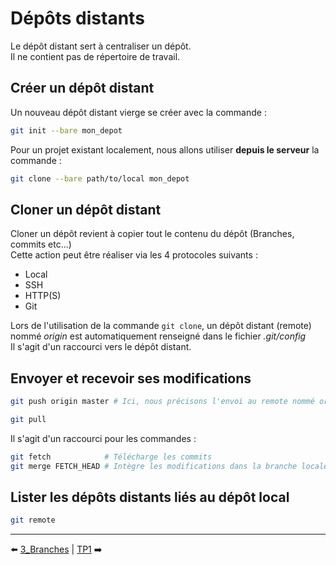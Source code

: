 # Dépôts distants

Le dépôt distant sert à centraliser un dépôt.<br/>
Il ne contient pas de répertoire de travail.

## Créer un dépôt distant

Un nouveau dépôt distant vierge se créer avec la commande : 
```sh
git init --bare mon_depot
```

Pour un projet existant localement, nous allons utiliser __depuis le serveur__ la commande :
```sh
git clone --bare path/to/local mon_depot
```

## Cloner un dépôt distant

Cloner un dépôt revient à copier tout le contenu du dépôt (Branches, commits etc...)<br/>
Cette action peut être réaliser via les 4 protocoles suivants :
* Local
* SSH
* HTTP(S)
* Git

Lors de l'utilisation de la commande ```git clone```, un dépôt distant (remote) nommé _origin_ est automatiquement renseigné dans le fichier _.git/config_<br/>
Il s'agit d'un raccourci vers le dépôt distant.

## Envoyer et recevoir ses modifications

```sh
git push origin master # Ici, nous précisons l'envoi au remote nommé origin les modifications ajoutées dans la branche master
```

```sh
git pull
```
Il s'agit d'un raccourci pour les commandes :
```sh
git fetch            # Télécharge les commits
git merge FETCH_HEAD # Intègre les modifications dans la branche locale
```

## Lister les dépôts distants liés au dépôt local

```sh
git remote
```

---

⬅️ [3_Branches](https://github.com/nicolas-sanch/versions-du-code-source/blob/main/3_Branches/README.md) | [TP1](https://github.com/nicolas-sanch/versions-du-code-source/blob/main/TP1/README.md)  ➡️